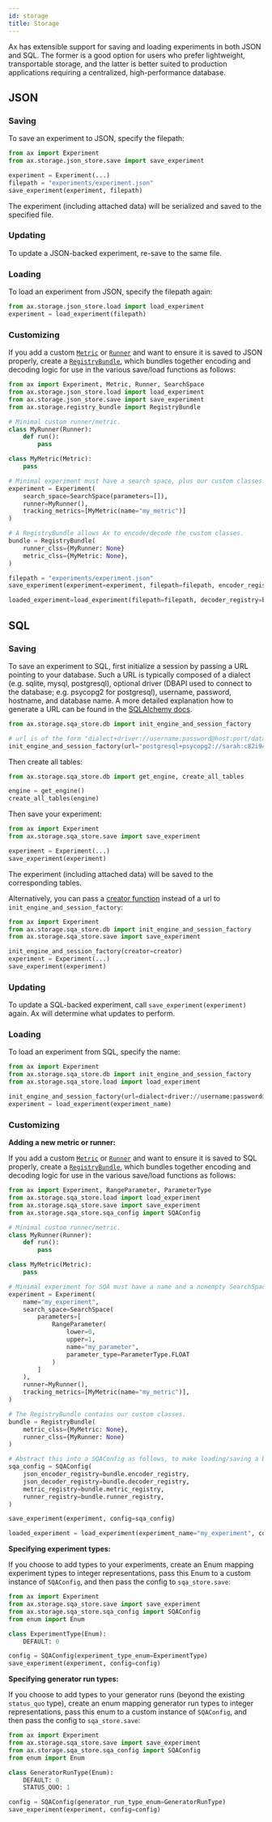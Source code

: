 ```yaml
---
id: storage
title: Storage
---
```


Ax has extensible support for saving and loading experiments in both JSON and SQL. The former is a good option for users who prefer lightweight, transportable storage, and the latter is better suited to production applications requiring a centralized, high-performance database.

## JSON

### Saving

To save an experiment to JSON, specify the filepath:

```py
from ax import Experiment
from ax.storage.json_store.save import save_experiment

experiment = Experiment(...)
filepath = "experiments/experiment.json"
save_experiment(experiment, filepath)
```

The experiment (including attached data) will be serialized and saved to the specified file.

### Updating

To update a JSON-backed experiment, re-save to the same file.

### Loading

To load an experiment from JSON, specify the filepath again:

```py
from ax.storage.json_store.load import load_experiment
experiment = load_experiment(filepath)
```

### Customizing

If you add a custom [`Metric`](/api/core.html#module-ax.core.metric) or [`Runner`](../api/core.html#ax.core.runner.Runner) and want to ensure it is saved to JSON properly, create a [`RegistryBundle`](/api/storage.html#ax.storage.registry_bundle.RegistryBundle), which bundles together encoding and decoding logic for use in the various save/load functions as follows:

```py
from ax import Experiment, Metric, Runner, SearchSpace
from ax.storage.json_store.load import load_experiment
from ax.storage.json_store.save import save_experiment
from ax.storage.registry_bundle import RegistryBundle

# Minimal custom runner/metric.
class MyRunner(Runner):
    def run():
        pass

class MyMetric(Metric):
    pass

# Minimal experiment must have a search space, plus our custom classes.
experiment = Experiment(
    search_space=SearchSpace(parameters=[]),
    runner=MyRunner(),
    tracking_metrics=[MyMetric(name="my_metric")]
)

# A RegistryBundle allows Ax to encode/decode the custom classes.
bundle = RegistryBundle(
    runner_clss={MyRunner: None}
    metric_clss={MyMetric: None},
)

filepath = "experiments/experiment.json"
save_experiment(experiment=experiment, filepath=filepath, encoder_registry=bundle.encoder_registry)

loaded_experiment=load_experiment(filepath=filepath, decoder_registry=bundle.decoder_registry)
```

## SQL

### Saving

To save an experiment to SQL, first initialize a session by passing a URL pointing to your database. Such a URL is typically composed of a dialect (e.g. sqlite, mysql, postgresql), optional driver (DBAPI used to connect to the database; e.g. psycopg2 for postgresql), username, password, hostname, and database name. A more detailed explanation how to generate a URL can be found in the [SQLAlchemy docs](https://docs.sqlalchemy.org/en/13/core/engines.html#database-urls).

```py
from ax.storage.sqa_store.db import init_engine_and_session_factory

# url is of the form "dialect+driver://username:password@host:port/database"
init_engine_and_session_factory(url="postgresql+psycopg2://sarah:c82i94d@localhost:5432/foobar")
```

Then create all tables:
```py
from ax.storage.sqa_store.db import get_engine, create_all_tables

engine = get_engine()
create_all_tables(engine)
```

Then save your experiment:
```py
from ax import Experiment
from ax.storage.sqa_store.save import save_experiment

experiment = Experiment(...)
save_experiment(experiment)
```

The experiment (including attached data) will be saved to the corresponding tables.

Alternatively, you can pass a [creator function](https://docs.sqlalchemy.org/en/latest/core/engines.html#sqlalchemy.create_engine.params.creator) instead of a url to `init_engine_and_session_factory`:

```py
from ax import Experiment
from ax.storage.sqa_store.db import init_engine_and_session_factory
from ax.storage.sqa_store.save import save_experiment

init_engine_and_session_factory(creator=creator)
experiment = Experiment(...)
save_experiment(experiment)
```

### Updating

To update a SQL-backed experiment, call `save_experiment(experiment)` again. Ax will determine what updates to perform.

### Loading

To load an experiment from SQL, specify the name:

```py
from ax import Experiment
from ax.storage.sqa_store.db import init_engine_and_session_factory
from ax.storage.sqa_store.load import load_experiment

init_engine_and_session_factory(url=dialect+driver://username:password@host:port/database)
experiment = load_experiment(experiment_name)
```

### Customizing

**Adding a new metric or runner:**

If you add a custom [`Metric`](/api/core.html#module-ax.core.metric) or [`Runner`](../api/core.html#ax.core.runner.Runner) and want to ensure it is saved to SQL properly, create a [`RegistryBundle`](/api/storage.html#ax.storage.registry_bundle.RegistryBundle), which bundles together encoding and decoding logic for use in the various save/load functions as follows:

```py
from ax import Experiment, RangeParameter, ParameterType
from ax.storage.sqa_store.load import load_experiment
from ax.storage.sqa_store.save import save_experiment
from ax.storage.sqa_store.sqa_config import SQAConfig

# Minimal custom runner/metric.
class MyRunner(Runner):
    def run():
        pass

class MyMetric(Metric):
    pass

# Minimal experiment for SQA must have a name and a nonempty SearchSpace, plus our custom classes.
experiment = Experiment(
    name="my_experiment",
    search_space=SearchSpace(
        parameters=[
            RangeParameter(
                lower=0,
                upper=1,
                name="my_parameter",
                parameter_type=ParameterType.FLOAT
            )
        ]
    ),
    runner=MyRunner(),
    tracking_metrics=[MyMetric(name="my_metric")],
)

# The RegistryBundle contains our custom classes.
bundle = RegistryBundle(
    metric_clss={MyMetric: None},
    runner_clss={MyRunner: None}
)

# Abstract this into a SQAConfig as follows, to make loading/saving a bit simpler.
sqa_config = SQAConfig(
    json_encoder_registry=bundle.encoder_registry,
    json_decoder_registry=bundle.decoder_registry,
    metric_registry=bundle.metric_registry,
    runner_registry=bundle.runner_registry,
)

save_experiment(experiment, config=sqa_config)

loaded_experiment = load_experiment(experiment_name="my_experiment", config=sqa_config)
```

**Specifying experiment types:**

If you choose to add types to your experiments, create an Enum mapping experiment types to integer representations, pass this Enum to a custom instance of `SQAConfig`, and then pass the config to `sqa_store.save`:


```py
from ax import Experiment
from ax.storage.sqa_store.save import save_experiment
from ax.storage.sqa_store.sqa_config import SQAConfig
from enum import Enum

class ExperimentType(Enum):
    DEFAULT: 0

config = SQAConfig(experiment_type_enum=ExperimentType)
save_experiment(experiment, config=config)
```

**Specifying generator run types:**

If you choose to add types to your generator runs (beyond the existing `status_quo` type), create an enum mapping generator run types to integer representations, pass this enum to a custom instance of `SQAConfig`, and then pass the config to `sqa_store.save`:


```py
from ax import Experiment
from ax.storage.sqa_store.save import save_experiment
from ax.storage.sqa_store.sqa_config import SQAConfig
from enum import Enum

class GeneratorRunType(Enum):
    DEFAULT: 0
    STATUS_QUO: 1

config = SQAConfig(generator_run_type_enum=GeneratorRunType)
save_experiment(experiment, config=config)
```
